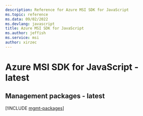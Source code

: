 ```yaml
---
description: Reference for Azure MSI SDK for JavaScript
ms.topic: reference
ms.data: 09/02/2022
ms.devlang: javascript
title: Azure MSI SDK for JavaScript
ms.author: jeffish
ms.service: msi
author: xirzec
---
```

# Azure MSI SDK for JavaScript - latest

## Management packages - latest
[!INCLUDE [mgmt-packages](msi-mgmt-index.md)]